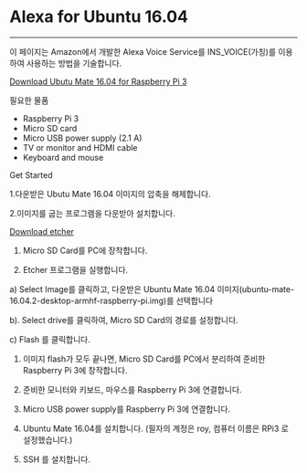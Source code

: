 # Alexa for Ubuntu 16.04

---

이 페이지는 Amazon에서 개발한 Alexa Voice Service를 INS\_VOICE\(가칭\)를 이용하여 사용하는 방법을 기술합니다.

[Download Ubutu Mate 16.04 for Raspberry Pi 3](https://ubuntu-mate.org/download/)

필요한 물품

* Raspberry Pi 3
* Micro SD card
* Micro USB power supply \(2.1 A\)
* TV or monitor and HDMI cable
* Keyboard and mouse

Get Started

1.다운받은 Ubutu Mate 16.04 이미지의 압축을 해제합니다.

2.이미지를 굽는 프로그램을 다운받아 설치합니다.

[Download etcher](https://etcher.io/)

1. Micro SD Card를 PC에 장착합니다.

2. Etcher 프로그램을 실행합니다.

a\) Select Image를 클릭하고, 다운받은 Ubuntu Mate 16.04 이미지\(ubuntu-mate-16.04.2-desktop-armhf-raspberry-pi.img\)를 선택합니다

b\). Select drive를 클릭하여, Micro SD Card의 경로를 설정합니다.

c\) Flash 를 클릭합니다.

1. 이미지 flash가 모두 끝나면, Micro SD Card를 PC에서 분리하여 준비한 Raspberry Pi 3에 창작합니다.

2. 준비한 모니터와 키보드, 마우스를 Raspberry Pi 3에 연결합니다.

3. Micro USB power supply를 Raspberry Pi 3에 연결합니다.

4. Ubuntu Mate 16.04를 설치합니다. \(필자의 계정은 roy, 컴퓨터 이름은 RPi3 로 설정했습니다.\)

5. SSH 를 설치합니다.

```

```



